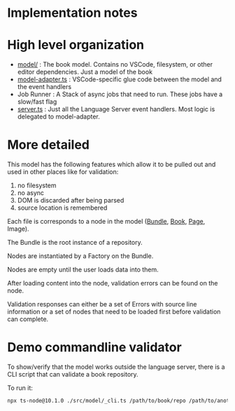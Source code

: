 # Implementation notes

# High level organization

- [model/](./src/model/) : The book model. Contains no VSCode, filesystem, or other editor dependencies. Just a model of the book
- [model-adapter.ts](./src/model-adapter.ts) : VSCode-specific glue code between the model and the event handlers
- Job Runner : A Stack of async jobs that need to run. These jobs have a slow/fast flag
- [server.ts](./src/server.ts) : Just all the Language Server event handlers. Most logic is delegated to model-adapter.


# More detailed

This model has the following features which allow it to be pulled out and used in other places like for validation:

1. no filesystem
1. no async
1. DOM is discarded after being parsed
1. source location is remembered

Each file is corresponds to a node in the model ([Bundle](./model/bundle.ts), [Book](./model/book.ts), [Page](./model/page.ts), Image).

The Bundle is the root instance of a repository.

Nodes are instantiated by a Factory on the Bundle.

Nodes are empty until the user loads data into them.

After loading content into the node, validation errors can be found on the node.

Validation responses can either be a set of Errors with source line information or a set of nodes that need to be loaded first before validation can complete.


# Demo commandline validator

To show/verify that the model works outside the language server, there is a CLI script that can validate a book repository.

To run it:

```bash
npx ts-node@10.1.0 ./src/model/_cli.ts /path/to/book/repo /path/to/another/book/repo
```
